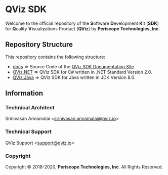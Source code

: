 # QViz SDK
Welcome to the official repository of the **S**oftware **D**evelopment **K**it (**SDK**) for **Q**uality **Vi**suali**z**ations Product (**QViz**) by **Periscope Technologies, Inc.**

## Repository Structure
This repository contains the following structure:

* [docs](docs) => Source Code of the [QViz SDK Documentation Site](https://sdk.qviz.io). 
* [QViz.NET](QViz.NET) => QViz SDK for C# written in .NET Standard Version 2.0.
* [QViz.Java](QViz.Java) => QViz SDK for Java written in JDK Version 8.0.

## Information

### Technical Architect
Srinivasan Annamalai <[srinivasan.annamalai@qviz.io](mailto:srinivasan.annamalai@qviz.io)>

### Technical Support
QViz Support <[support@qviz.io](mailto:support@qviz.io)>

### Copyright
Copyright © 2018-2020, **Periscope Technologies, Inc**. All Rights Reserved.
